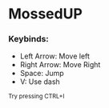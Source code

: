 # MossedUP

### Keybinds:
- Left Arrow: Move left 
- Right Arrow: Move Right
- Space: Jump
- V: Use dash

<sub>Try pressing CTRL+I</sub>